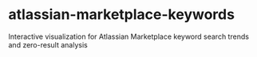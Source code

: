 # atlassian-marketplace-keywords
Interactive visualization for Atlassian Marketplace keyword search trends and zero-result analysis
